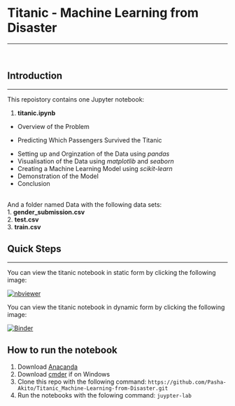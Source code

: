 # Titanic - Machine Learning from Disaster
***

<br>

## Introduction
***

This repoistory contains one Jupyter notebook:
<br>
1. <b> titanic.ipynb </b>
 * Overview of the Problem 
  - Predicting Which Passengers Survived the Titanic 
 * Setting up and Orginzation of the Data using <i> pandas </i>
 * Visualisation of the Data using <i> matplotlib </i> and <i> seaborn </i>
 * Creating a Machine Learning Model using <i> scikit-learn </i>
 * Demonstration of the Model
 * Conclusion
  <br>
And a folder named Data with the following data sets:
<br>
1. <b> gender_submission.csv </b>
<br>
2. <b> test.csv </b>
<br>
3. <b> train.csv </b>

## Quick Steps
***

You can view the titanic notebook in static form by clicking the following image:

[![nbviewer](https://raw.githubusercontent.com/jupyter/design/master/logos/Badges/nbviewer_badge.svg)](https://nbviewer.org/github/Pasha-Akito/Titanic_Machine-Learning-from-Disaster/blob/main/titanic.ipynb)

You can view the titanic notebook in dynamic form by clicking the following image:

[![Binder](https://mybinder.org/badge_logo.svg)](https://mybinder.org/v2/gh/Pasha-Akito/Titanic_Machine-Learning-from-Disaster/HEAD?labpath=titanic.ipynb)

## How to run the notebook

1. Download [Anacanda](https://www.anaconda.com/)
2. Download [cmder](https://cmder.net/) if on Windows
3. Clone this repo with the following command: `https://github.com/Pasha-Akito/Titanic_Machine-Learning-from-Disaster.git`
4. Run the notebooks with the folowing command: `juypter-lab`

